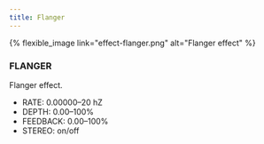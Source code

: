 ```yaml
---
title: Flanger
---
```


{% flexible_image link="effect-flanger.png" alt="Flanger effect" %}

### FLANGER
Flanger effect.

* RATE: 0.00000–20 hZ
* DEPTH: 0.00–100%
* FEEDBACK: 0.00–100%
* STEREO: on/off
